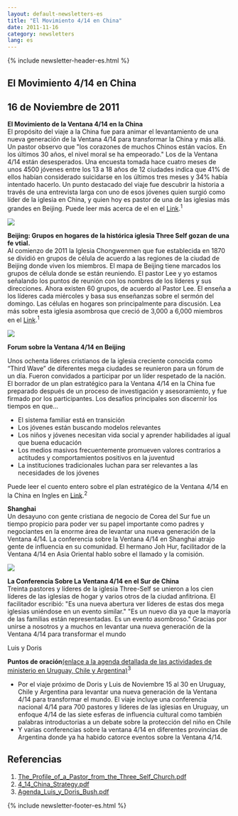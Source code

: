 ```yaml
---
layout: default-newsletters-es
title: "El Movimiento 4/14 en China"
date: 2011-11-16
category: newsletters
lang: es
---
```

<div id="newsletter">
{% include newsletter-header-es.html %}
	<article>
	    <h1>El Movimiento 4/14 en China</h1>
		<h2 id="article-date"><time datetime="2011-11-16">16 de Noviembre de 2011</time></h2>
		<p id="first-paragraph"><strong>El Movimiento de la Ventana 4/14 en la China</strong><br>El propósito del viaje a la China fue para animar el levantamiento de una nueva generación de la Ventana 4/14 para transformar la China y más allá. Un pastor observo que "los corazones de muchos Chinos están vacíos. En los últimos 30 años, el nivel moral se ha empeorado." Los de la Ventana 4/14 están desesperados. Una encuesta tomada hace cuatro meses de unos 4500 jóvenes entre los 13 a 18 años de 12 ciudades indica que  41% de ellos habían considerado suicidarse en los últimos tres meses y 34% había intentado hacerlo. Un punto destacado del viaje fue descubrir la historia a través de una entrevista larga con uno de esos jóvenes quien surgió como líder de la iglesia en China, y quien hoy es pastor de una de las iglesias más grandes en Beijing. Puede leer más acerca de el en el <a target="_blank" href="/newsletters/resources/pdf/2012/The_Profile_of_a_Pastor_from_the_Three_Self_Church.pdf">Link</a>.<sup>1</sup></p>
		<img class="maxwidth42 align-right" src="/assets/newsletters/images/2011/11/16/Luis1.png">
		<p><strong>Beijing: Grupos en hogares de la histórica iglesia Three Self gozan de una fe vtial.</strong><br>Al comienzo de 2011 la Iglesia Chongwenmen que fue establecida en 1870 se dividió en grupos de célula de acuerdo a las regiones de la ciudad de Beijing donde viven los miembros. El mapa de Beijing tiene marcados los grupos de célula donde se están reuniendo. El pastor Lee y yo estamos señalando los puntos de reunión con los nombres de los líderes y sus direcciones. Ahora existen 60 grupos, de acuerdo al Pastor Lee. El enseña a los líderes cada miércoles y basa sus enseñanzas sobre el sermón del domingo. Las células en hogares son principalmente para discusión. Lea más sobre esta iglesia asombrosa que creció de 3,000 a 6,000 miembros en el <a target="_blank" href="/newsletters/resources/pdf/2012/The_Profile_of_a_Pastor_from_the_Three_Self_Church.pdf">Link</a>.<sup>1</sup></p>
		<img class="maxwidth42 align-right" src="/assets/newsletters/images/2011/11/16/Luis2.png">
		<p><strong>Forum sobre la Ventana 4/14 en Beijing</strong></p>
		<p>Unos ochenta líderes cristianos de la iglesia creciente conocida como “Third Wave” de diferentes mega ciudades  se reunieron para un fórum de un día. Fueron convidados a participar por un líder respetado de la nación. El borrador de un plan estratégico para la Ventana 4/14 en la China fue preparado después de un proceso de investigación y asesoramiento, y fue firmado por los participantes. Los desafíos principales son discernir los tiempos en que…</p>
		<ul>
			<li>El sistema familiar está en transición</li>
			<li>Los jóvenes están buscando modelos relevantes</li>
			<li>Los niños y jóvenes necesitan vida social y aprender habilidades al igual que buena educación</li>
			<li>Los medios masivos frecuentemente promueven valores contrarios a actitudes y comportamientos positivos en la juventud</li>
			<li>La instituciones tradicionales luchan para ser relevantes a las necesidades de los jóvenes</li>
		</ul>
		<p>Puede leer el cuento entero sobre el plan estratégico de la Ventana 4/14 en la China en Ingles en <a target="_blank" href="/newsletters/resources/pdf/2012/4_14_China_Strategy.pdf">Link</a>.<sup>2</sup></p>
		<p><strong>Shanghai</strong><br>Un desayuno con gente cristiana de negocio de Corea del Sur fue un tiempo propicio para poder ver su papel importante como padres y negociantes en la enorme área de levantar una nueva generación de la Ventana 4/14. La conferencia sobre la Ventana 4/14 en Shanghai atrajo gente de influencia en su comunidad. El hermano Joh Hur, facilitador de la Ventana 4/14 en Asia Oriental hablo sobre el llamado y la comisión.</p>
		<img class="maxwidth42 align-left" src="/assets/newsletters/images/2011/11/16/Luis3.png">
		<p><strong>La Conferencia Sobre La Ventana 4/14 en el Sur de China</strong><br>Treinta pastores y líderes de la iglesia Three-Self se unieron a los cien líderes de las iglesias de hogar y varios otros de la ciudad anfitriona. El facilitador escribió: "Es una nueva abertura ver líderes de estas dos mega iglesias uniéndose en un evento similar." "Es un nuevo dia ya que la mayoría de las familias están representadas. Es un evento asombroso." Gracias por unirse a nosotros y a muchos en levantar una nueva generación de la Ventana 4/14 para transformar el mundo</p>
		<p id="author">Luis y Doris</p>
		<p><strong>Puntos de oración</strong><a target="_blank" href="/newsletters/resources/pdf/2012/Agenda_Luis_y_Doris_Bush.pdf">(enlace a la agenda detallada de las actividades de ministerio en Uruguay, Chile y Argentina)</a><sup>3</sup></p>
		<ul>
			<li>Por el viaje próximo de Doris y Luis de Noviembre 15 al 30 en Uruguay, Chile y Argentina para levantar una nueva generación de la Ventana 4/14 para transformar el mundo. El viaje incluye una conferencia nacional 4/14 para 700 pastores y líderes de las iglesias en Uruguay, un enfoque 4/14 de las siete esferas de influencia cultural como también palabras introductorias a un debate sobre la protección del niño en Chile</li>
			<li>Y varias conferencias sobre la ventana 4/14 en diferentes provincias de Argentina donde ya ha habido catorce eventos sobre la Ventana 4/14.</li>
		</ul>
		<h2 id="References">Referencias</h2>
		<ol class="references">
			<li><a target="_blank" href="/newsletters/resources/pdf/2012/The_Profile_of_a_Pastor_from_the_Three_Self_Church.pdf">The_Profile_of_a_Pastor_from_the_Three_Self_Church.pdf</a></li>
			<li><a target="_blank" href="/newsletters/resources/pdf/2012/4_14_China_Strategy.pdf">4_14_China_Strategy.pdf</a></li>
			<li><a target="_blank" href="/newsletters/resources/pdf/2012/Agenda_Luis_y_Doris_Bush.pdf">Agenda_Luis_y_Doris_Bush.pdf</a></li>
		</ol>
	</article>
		{% include newsletter-footer-es.html %}
	</div>
